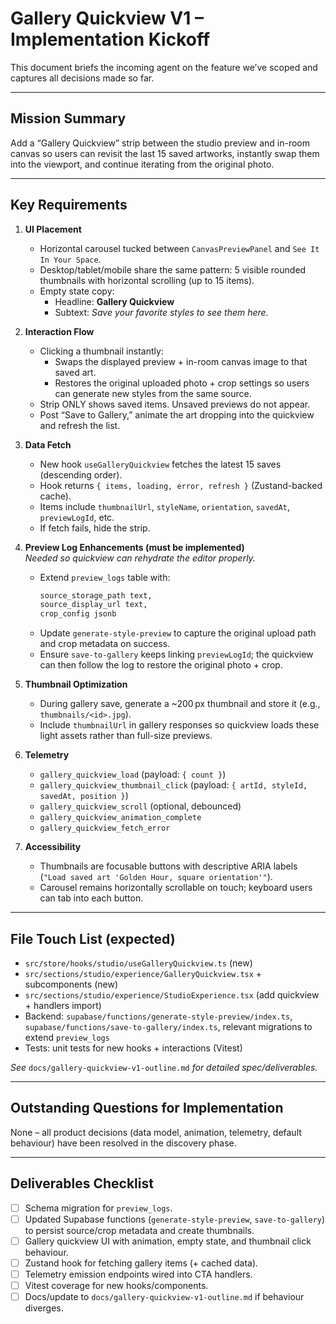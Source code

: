 # Gallery Quickview V1 – Implementation Kickoff

This document briefs the incoming agent on the feature we’ve scoped and captures all decisions made so far.

---

## Mission Summary
Add a “Gallery Quickview” strip between the studio preview and in-room canvas so users can revisit the last 15 saved artworks, instantly swap them into the viewport, and continue iterating from the original photo.

---

## Key Requirements

1. **UI Placement**
   - Horizontal carousel tucked between `CanvasPreviewPanel` and `See It In Your Space`.
   - Desktop/tablet/mobile share the same pattern: 5 visible rounded thumbnails with horizontal scrolling (up to 15 items).
   - Empty state copy:
     - Headline: **Gallery Quickview**
     - Subtext: _Save your favorite styles to see them here._

2. **Interaction Flow**
   - Clicking a thumbnail instantly:
     - Swaps the displayed preview + in-room canvas image to that saved art.
     - Restores the original uploaded photo + crop settings so users can generate new styles from the same source.
   - Strip ONLY shows saved items. Unsaved previews do not appear.
   - Post “Save to Gallery,” animate the art dropping into the quickview and refresh the list.

3. **Data Fetch**
   - New hook `useGalleryQuickview` fetches the latest 15 saves (descending order).
   - Hook returns `{ items, loading, error, refresh }` (Zustand-backed cache).
   - Items include `thumbnailUrl`, `styleName`, `orientation`, `savedAt`, `previewLogId`, etc.
   - If fetch fails, hide the strip.

4. **Preview Log Enhancements (must be implemented)**  
   _Needed so quickview can rehydrate the editor properly._
   - Extend `preview_logs` table with:
     ```sql
     source_storage_path text,
     source_display_url text,
     crop_config jsonb
     ```
   - Update `generate-style-preview` to capture the original upload path and crop metadata on success.
   - Ensure `save-to-gallery` keeps linking `previewLogId`; the quickview can then follow the log to restore the original photo + crop.

5. **Thumbnail Optimization**
   - During gallery save, generate a ~200 px thumbnail and store it (e.g., `thumbnails/<id>.jpg`).
   - Include `thumbnailUrl` in gallery responses so quickview loads these light assets rather than full-size previews.

6. **Telemetry**
   - `gallery_quickview_load` (payload: `{ count }`)
   - `gallery_quickview_thumbnail_click` (payload: `{ artId, styleId, savedAt, position }`)
   - `gallery_quickview_scroll` (optional, debounced)
   - `gallery_quickview_animation_complete`
   - `gallery_quickview_fetch_error`

7. **Accessibility**
   - Thumbnails are focusable buttons with descriptive ARIA labels (`"Load saved art 'Golden Hour, square orientation'"`).
   - Carousel remains horizontally scrollable on touch; keyboard users can tab into each button.

---

## File Touch List (expected)
- `src/store/hooks/studio/useGalleryQuickview.ts` (new)
- `src/sections/studio/experience/GalleryQuickview.tsx` + subcomponents (new)
- `src/sections/studio/experience/StudioExperience.tsx` (add quickview + handlers import)
- Backend: `supabase/functions/generate-style-preview/index.ts`, `supabase/functions/save-to-gallery/index.ts`, relevant migrations to extend `preview_logs`
- Tests: unit tests for new hooks + interactions (Vitest)

_See_ `docs/gallery-quickview-v1-outline.md` _for detailed spec/deliverables._

---

## Outstanding Questions for Implementation
None – all product decisions (data model, animation, telemetry, default behaviour) have been resolved in the discovery phase.

---

## Deliverables Checklist
- [ ] Schema migration for `preview_logs`.
- [ ] Updated Supabase functions (`generate-style-preview`, `save-to-gallery`) to persist source/crop metadata and create thumbnails.
- [ ] Gallery quickview UI with animation, empty state, and thumbnail click behaviour.
- [ ] Zustand hook for fetching gallery items (+ cached data).
- [ ] Telemetry emission endpoints wired into CTA handlers.
- [ ] Vitest coverage for new hooks/components.
- [ ] Docs/update to `docs/gallery-quickview-v1-outline.md` if behaviour diverges.
